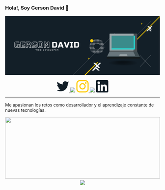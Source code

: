 ### Hola!, Soy Gerson David 👋

<img
  src="https://raw.githubusercontent.com/Gdsoto/Gdsoto/main/Banner.png"
/>
<p align="center">
  <a href="https://twitter.com/Gdsoto5622">
    <img
      width="40px"
      height="40px"
      src="https://raw.githubusercontent.com/Gdsoto/Gdsoto/e5c25debc12999f5eadf82772ee73ff50f7618f1/assets/twitter.svg"
    />
  </a>
  <img src="https://i.imgur.com/FIER2ut.png" />
  <a href="https://www.instagram.com/gdsoto5622">
    <img
      width="40px"
      height="40px"
      src="https://raw.githubusercontent.com/Gdsoto/Gdsoto/929e4774ff9e526e34a8d0bd2885710516611e17/assets/logotipo-de-instagram.svg"
    />
  </a>
  <img src="https://i.imgur.com/FIER2ut.png" />
  <a href="#">
    <img
      width="40px"
      height="40px"
      src="https://raw.githubusercontent.com/Gdsoto/Gdsoto/00af3fad33b06c8d8c99cd896776c7e913043da6/assets/linkedin.svg"
    />
  </a>
</p>
<hr />
<p>
Me apasionan los retos como desarrollador y el aprendizaje constante de nuevas tecnologías.<br>
  
</p>
<div align="center">
  <img
    width="100%"
    height="200"
    src="https://github-readme-stats.vercel.app/api?username=Gdsoto&show_icons=true&title_color=29a485&icon_color=3572a5&text_color=9f9f9f&bg_color=0d1117"
  />
  <img
    align="center"
    src="https://github-readme-stats.anuraghazra1.vercel.app/api/top-langs/?username=Gdsoto&layout=compact&theme=gotham"
  />
</div>


